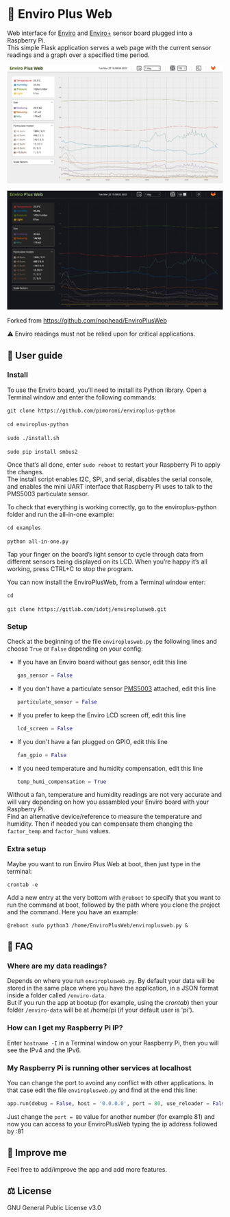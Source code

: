 # 🌿 Enviro Plus Web

Web interface for [Enviro](https://shop.pimoroni.com/products/enviro?variant=31155658489939) and [Enviro+](https://shop.pimoroni.com/products/enviro?variant=31155658457171) sensor board plugged into a Raspberry Pi.  
This simple Flask application serves a web page with the current sensor readings and a graph over a specified time period.

![Screenshot](screenshot-lightTheme.jpg)

![Screenshot](screenshot-darkTheme.jpg)

Forked from <https://github.com/nophead/EnviroPlusWeb>

⚠️ Enviro readings must not be relied upon for critical applications.

## 📖 User guide

### Install

To use the Enviro board, you’ll need to install its Python library. Open a Terminal window and enter the following commands:

```console
git clone https://github.com/pimoroni/enviroplus-python

cd enviroplus-python

sudo ./install.sh

sudo pip install smbus2
```

Once that’s all done, enter `sudo reboot` to restart your Raspberry Pi to apply the changes.  
The install script enables I2C, SPI, and serial, disables the serial console, and enables the mini UART interface that Raspberry Pi uses to talk to the PMS5003 particulate sensor.

To check that everything is working correctly, go to the enviroplus-python folder and run the all-in-one example:

```console
cd examples

python all-in-one.py
```

Tap your finger on the board’s light sensor to cycle through data from different sensors being displayed on its LCD. When you’re happy it’s all working, press CTRL+C to stop the program.

You can now install the EnviroPlusWeb, from a Terminal window enter:

```console
cd

git clone https://gitlab.com/idotj/enviroplusweb.git
```

### Setup

Check at the beginning of the file `enviroplusweb.py` the following lines and choose `True` or `False` depending on your config:

- If you have an Enviro board without gas sensor, edit this line

  ```python
  gas_sensor = False
  ```

- If you don't have a particulate sensor [PMS5003](https://shop.pimoroni.com/products/pms5003-particulate-matter-sensor-with-cable?variant=29075640352851) attached, edit this line

  ```python
  particulate_sensor = False
  ```

- If you prefer to keep the Enviro LCD screen off, edit this line

  ```python
  lcd_screen = False
  ```

- If you don't have a fan plugged on GPIO, edit this line

  ```python
  fan_gpio = False
  ```

- If you need temperature and humidity compensation, edit this line

  ```python
  temp_humi_compensation = True
  ```

Without a fan, temperature and humidity readings are not very accurate and will vary depending on how you assambled your Enviro board with your Raspberry Pi.  
Find an alternative device/reference to measure the temperature and humidity. Then if needed you can compensate them changing the `factor_temp` and `factor_humi` values.  

### Extra setup

Maybe you want to run Enviro Plus Web at boot, then just type in the terminal:

```console
crontab -e
```

Add a new entry at the very bottom with `@reboot` to specify that you want to run the command at boot, followed by the path where you clone the project and the command. Here you have an example:

```console
@reboot sudo python3 /home/EnviroPlusWeb/enviroplusweb.py &
```

## 💬 FAQ

### Where are my data readings?

Depends on where you run `enviroplusweb.py`. By default your data will be stored in the same place where you have the application, in a JSON format inside a folder called `/enviro-data`.  
But if you run the app at bootup (for example, using the _crontab_) then your folder `/enviro-data` will be at /home/pi (if your default user is 'pi').

### How can I get my Raspberry Pi IP?

Enter `hostname -I` in a Terminal window on your Raspberry Pi, then you will see the IPv4 and the IPv6.

### My Raspberry Pi is running other services at localhost

You can change the port to avoind any conflict with other applications. In that case edit the file `enviroplusweb.py` and find at the end this line:

```python
app.run(debug = False, host = '0.0.0.0', port = 80, use_reloader = False)
```

Just change the `port = 80` value for another number (for example 81) and now you can access to your EnviroPlusWeb typing the ip address followed by :81

## 🚀 Improve me

Feel free to add/improve the app and add more features.

## ⚖️ License

GNU General Public License v3.0
